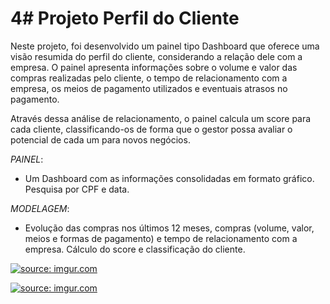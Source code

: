# 4# Projeto Perfil do Cliente

Neste projeto, foi desenvolvido um painel tipo Dashboard que oferece uma visão resumida do perfil do cliente, considerando a relação dele com a empresa. O painel apresenta informações sobre o volume e valor das compras realizadas pelo cliente, o tempo de relacionamento com a empresa, os meios de pagamento utilizados e eventuais atrasos no pagamento.

Através dessa análise de relacionamento, o painel calcula um score para cada cliente, classificando-os de forma que o gestor possa avaliar o potencial de cada um para novos negócios.

*PAINEL*:

 - Um Dashboard com as informações consolidadas em formato gráfico.
Pesquisa por CPF e data.

*MODELAGEM*:

- Evolução das compras nos últimos 12 meses, compras (volume, valor, meios e formas de pagamento) e tempo de relacionamento com a empresa.
Cálculo do score e classificação do cliente.


<a href="https://imgur.com/ju5InDt"><img src="https://i.imgur.com/ju5InDt.png" title="source: imgur.com" /></a>

<a href="https://imgur.com/DxI8tos"><img src="https://i.imgur.com/DxI8tos.png" title="source: imgur.com" /></a>
